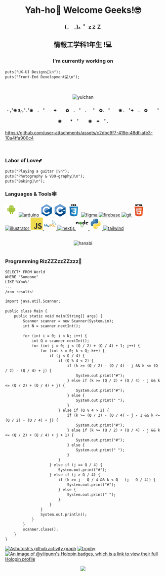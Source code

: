 <div align = "center">
  <h1>Yah-ho👋 Welcome Geeks!🤓</h1> 
  <h3>(_　_)。゜zｚＺ</h3>
<h2>情報工学科1年生 !💻</h2>
<h3>I'm currently working on</h3>
<div align ="left">
  
```
puts("UX-UI Designs🎨\n");
puts("Front-End Development💻\n");
```
</div><br>

  <img src ="https://i.pinimg.com/originals/f8/94/19/f89419c5bc4357c8686eb7ab380ed61c.gif" alt ="yuichan"> </div>
  <div align = "center"> 
    <h4>‧ ₊˚❀ ༉‧₊˚. ˚❀　.　˚　　✦　　✿　.　˚　. 　 ˚　✿.　˚　　❀
.　˚✦　.  ✿ 　　˚　　 ❀　　*　˚　 　❀　✦　˚ . </h4> </div>  

       
 https://github.com/user-attachments/assets/c2dbc9f7-419e-48df-afe3-10a4ffa900c4

  
</div><br>

<h3>Labor of Love💕</h3>

```
puts("Playing a guitar 🎸\n");
puts("Photography & VDO-graphy📸\n");
puts("Baking🥐\n");
```



<h3 align="left">Languages & Tools🕸️</h3>
<p align="left"> <a href="https://developer.android.com" target="_blank" rel="noreferrer"> <img src="https://raw.githubusercontent.com/devicons/devicon/master/icons/android/android-original-wordmark.svg" alt="android" width="40" height="40"/> </a> <a href="https://www.arduino.cc/" target="_blank" rel="noreferrer"> <img src="https://cdn.worldvectorlogo.com/logos/arduino-1.svg" alt="arduino" width="40" height="40"/> </a> <a href="https://www.cprogramming.com/" target="_blank" rel="noreferrer"> <img src="https://raw.githubusercontent.com/devicons/devicon/master/icons/c/c-original.svg" alt="c" width="40" height="40"/> </a> <a href="https://www.w3schools.com/cpp/" target="_blank" rel="noreferrer"> <img src="https://raw.githubusercontent.com/devicons/devicon/master/icons/cplusplus/cplusplus-original.svg" alt="cplusplus" width="40" height="40"/> </a> <a href="https://www.w3schools.com/css/" target="_blank" rel="noreferrer"> <img src="https://raw.githubusercontent.com/devicons/devicon/master/icons/css3/css3-original-wordmark.svg" alt="css3" width="40" height="40"/> </a> <a href="https://www.figma.com/" target="_blank" rel="noreferrer"> <img src="https://www.vectorlogo.zone/logos/figma/figma-icon.svg" alt="figma" width="40" height="40"/> </a> <a href="https://firebase.google.com/" target="_blank" rel="noreferrer"> <img src="https://www.vectorlogo.zone/logos/firebase/firebase-icon.svg" alt="firebase" width="40" height="40"/> </a> <a href="https://git-scm.com/" target="_blank" rel="noreferrer"> <img src="https://www.vectorlogo.zone/logos/git-scm/git-scm-icon.svg" alt="git" width="40" height="40"/> </a> <a href="https://www.w3.org/html/" target="_blank" rel="noreferrer"> <img src="https://raw.githubusercontent.com/devicons/devicon/master/icons/html5/html5-original-wordmark.svg" alt="html5" width="40" height="40"/> </a> <a href="https://www.adobe.com/in/products/illustrator.html" target="_blank" rel="noreferrer"> <img src="https://www.vectorlogo.zone/logos/adobe_illustrator/adobe_illustrator-icon.svg" alt="illustrator" width="40" height="40"/> </a> <a href="https://developer.mozilla.org/en-US/docs/Web/JavaScript" target="_blank" rel="noreferrer"> <img src="https://raw.githubusercontent.com/devicons/devicon/master/icons/javascript/javascript-original.svg" alt="javascript" width="40" height="40"/> </a> <a href="https://www.mysql.com/" target="_blank" rel="noreferrer"> <img src="https://raw.githubusercontent.com/devicons/devicon/master/icons/mysql/mysql-original-wordmark.svg" alt="mysql" width="40" height="40"/> </a> <a href="https://nextjs.org/" target="_blank" rel="noreferrer"> <img src="https://cdn.worldvectorlogo.com/logos/nextjs-2.svg" alt="nextjs" width="40" height="40"/> </a> <a href="https://nodejs.org" target="_blank" rel="noreferrer"> <img src="https://raw.githubusercontent.com/devicons/devicon/master/icons/nodejs/nodejs-original-wordmark.svg" alt="nodejs" width="40" height="40"/> </a> <a href="https://www.python.org" target="_blank" rel="noreferrer"> <img src="https://raw.githubusercontent.com/devicons/devicon/master/icons/python/python-original.svg" alt="python" width="40" height="40"/> </a> <a href="https://tailwindcss.com/" target="_blank" rel="noreferrer"> <img src="https://www.vectorlogo.zone/logos/tailwindcss/tailwindcss-icon.svg" alt="tailwind" width="40" height="40"/> </a> </p> <br>
<div align ="center" width: full-screen>
<img src = "https://64.media.tumblr.com/3b1667298b462fd72b541c58bb7b252d/faba82c46e5831c1-46/s540x810/687ef319c8decd595a235a83afebcea6b5cb705c.gif" alt ="hanabi">
</div><br>
<h3>Programming RizZZZzzZZzzz🥴</h3>

```
SELECT* FROM World
WHERE "Someone"
LIKE'%You%' 
...
/>no results!
```

```
import java.util.Scanner;

public class Main {
    public static void main(String[] args) {
        Scanner scanner = new Scanner(System.in);
        int N = scanner.nextInt();
        
        for (int i = 0; i < N; i++) {
            int Q = scanner.nextInt();
            for (int j = 0; j < (Q / 2) + (Q / 4) + 1; j++) {
                for (int k = 0; k < Q; k++) {
                    if (j < Q / 4) {
                        if (Q % 4 < 2) {
                            if (k >= (Q / 2) - (Q / 4) - j && k <= (Q / 2) - (Q / 4) + j) {
                                System.out.print("#");
                            } else if (k >= (Q / 2) + (Q / 4) - j && k <= (Q / 2) + (Q / 4) + j) {
                                System.out.print("#");
                            } else {
                                System.out.print(" ");
                            }
                        } else if (Q % 4 > 2) {
                            if (k >= (Q / 2) - (Q / 4) - j - 1 && k <= (Q / 2) - (Q / 4) + j) {
                                System.out.print("#");
                            } else if (k >= (Q / 2) + (Q / 4) - j && k <= (Q / 2) + (Q / 4) + j + 1) {
                                System.out.print("#");
                            } else {
                                System.out.print(" ");
                            }
                        }
                    } else if (j == Q / 4) {
                        System.out.print("#");
                    } else if (j > Q / 4) {
                        if (k >= j - Q / 4 && k < Q - (j - Q / 4)) {
                            System.out.print("#");
                        } else {
                            System.out.print(" ");
                        }
                    }
                }
                System.out.println();
            }
        }
        scanner.close();
    }
}
```
[![Ashutosh's github activity graph](https://github-readme-activity-graph.vercel.app/graph?username=yiiipunn&theme=dracula)](https://github.com/ashutosh00710/github-readme-activity-graph)
[![trophy](https://github-profile-trophy.vercel.app/?username=yiiipunn&theme=onedark)](https://github.com/ryo-ma/github-profile-trophy) <br>
[![An image of @yiiipunn's Holopin badges, which is a link to view their full Holopin profile](https://holopin.me/yiiipunn)](https://holopin.io/@yiiipunn)
<div align ="center">
<img src = "https://i.pinimg.com/originals/be/96/b7/be96b79656564ba92ed76b1077593ad9.gif"></div>

